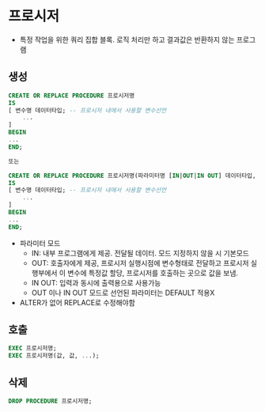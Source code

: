 # 프로시저

- 특정 작업을 위한 쿼리 집합 블록. 로직 처리만 하고 결과값은 반환하지 않는 프로그램

## 생성

```sql
CREATE OR REPLACE PROCEDURE 프로시저명
IS
[ 변수명 데이터타입; -- 프로시저 내에서 사용할 변수선언
	...
]
BEGIN
...
END;

또는

CREATE OR REPLACE PROCEDURE 프로시저명(파라미터명 [IN|OUT|IN OUT] 데이터타입, ...)
IS
[ 변수명 데이터타입; -- 프로시저 내에서 사용할 변수선언
	...
]
BEGIN
...
END;

```

- 파라미터 모드
    - IN: 내부 프로그램에게 제공. 전달될 데이터. 모드 지정하지 않을 시 기본모드
    - OUT: 호출자에게 제공, 프로시저 실행시점에 변수형태로 전달하고 프로시저 실행부에서 이 변수에 특정값 할당, 프로시저를 호출하는 곳으로 값을 보냄.
    - IN OUT: 입력과 동시에 출력용으로 사용가능
    - OUT 이나 IN OUT 모드로 선언된 파라미터는 DEFAULT 적용X
- ALTER가 없어 REPLACE로 수정해야함

## 호출

```sql
EXEC 프로시저명;
EXEC 프로시저명(값, 값, ...);

```

## 삭제

```sql
DROP PROCEDURE 프로시저명;
```
